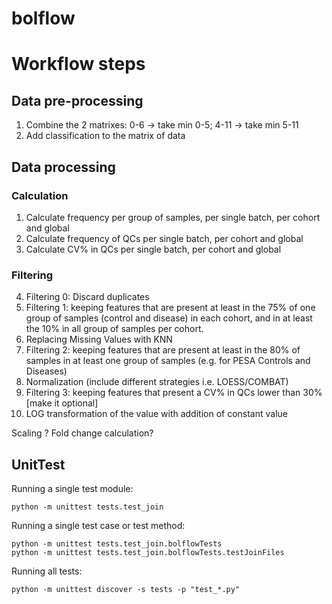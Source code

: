 # bolflow

# Workflow steps

## Data pre-processing
1. Combine the 2 matrixes: 0-6 -> take min 0-5;  4-11 -> take min 5-11
2. Add classification to the matrix of data

## Data processing

### Calculation
1. Calculate frequency per group of samples, per single batch, per cohort and global
2. Calculate frequency of QCs per single batch, per cohort and global
3. Calculate CV% in QCs per single batch, per cohort and global

### Filtering
4. Filtering 0: Discard duplicates
5. Filtering 1: keeping features that are present at least in the 75% of one group of samples (control and disease) in each cohort, and in at least the 10% in all group of samples per cohort.
6. Replacing Missing Values with KNN 
7. Filtering 2: keeping features that are present at least in the 80% of samples in at least one group of samples (e.g. for PESA Controls and Diseases)
8. Normalization (include different strategies i.e. LOESS/COMBAT)
9. Filtering 3: keeping features that present a CV% in QCs lower than 30% [make it optional]
10. LOG transformation of the value with addition of constant value


Scaling ?
Fold change calculation?


## UnitTest

Running a single test module:
```
python -m unittest tests.test_join
```

Running a single test case or test method:
```
python -m unittest tests.test_join.bolflowTests
python -m unittest tests.test_join.bolflowTests.testJoinFiles
```

Running all tests:
```
python -m unittest discover -s tests -p "test_*.py"
```

